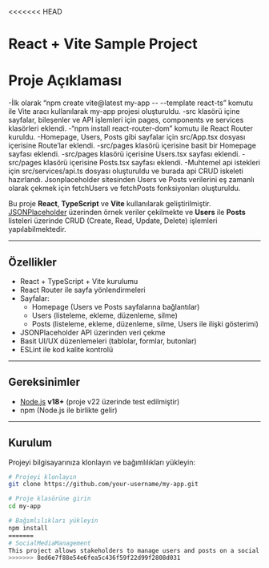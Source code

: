 <<<<<<< HEAD
# React + Vite Sample Project

# Proje Açıklaması

-İlk olarak “npm create vite@latest my-app -- --template react-ts” komutu ile Vite aracı kullanılarak my-app projesi oluşturuldu.
-src klasörü içine sayfalar, bileşenler ve API işlemleri için pages, components ve services klasörleri eklendi.
-“npm install react-router-dom” komutu ile React Router kuruldu.
-Homepage, Users, Posts gibi sayfalar için src/App.tsx dosyası içerisine Route’lar eklendi.
-src/pages klasörü içerisine basit bir Homepage sayfası eklendi.
-src/pages klasörü içerisine Users.tsx sayfası eklendi.
-src/pages klasörü içerisine Posts.tsx sayfası eklendi.
-Muhtemel api istekleri için src/services/api.ts dosyası oluşturuldu ve burada api CRUD iskeleti hazırlandı. Jsonplaceholder sitesinden Users ve Posts verilerini eş zamanlı olarak çekmek için fetchUsers ve fetchPosts fonksiyonları oluşturuldu.


Bu proje **React**, **TypeScript** ve **Vite** kullanılarak geliştirilmiştir.  
[JSONPlaceholder](https://jsonplaceholder.typicode.com/) üzerinden örnek veriler çekilmekte ve **Users** ile **Posts** listeleri üzerinde CRUD (Create, Read, Update, Delete) işlemleri yapılabilmektedir.

---

## Özellikler
- React + TypeScript + Vite kurulumu
- React Router ile sayfa yönlendirmeleri
- Sayfalar:
  - Homepage (Users ve Posts sayfalarına bağlantılar)
  - Users (listeleme, ekleme, düzenleme, silme)
  - Posts (listeleme, ekleme, düzenleme, silme, Users ile ilişki gösterimi)
- JSONPlaceholder API üzerinden veri çekme
- Basit UI/UX düzenlemeleri (tablolar, formlar, butonlar)
- ESLint ile kod kalite kontrolü

---

## Gereksinimler
- [Node.js](https://nodejs.org/) **v18+** (proje v22 üzerinde test edilmiştir)
- npm (Node.js ile birlikte gelir)

---

## Kurulum
Projeyi bilgisayarınıza klonlayın ve bağımlılıkları yükleyin:

```bash
# Projeyi klonlayın
git clone https://github.com/your-username/my-app.git

# Proje klasörüne girin
cd my-app

# Bağımlılıkları yükleyin
npm install
=======
# SocialMediaManagement
This project allows stakeholders to manage users and posts on a social media.
>>>>>>> 8ed6e7f88e54e6fea5c436f59f22d99f2808d031
